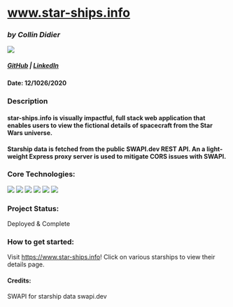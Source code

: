 # www.star-ships.info

### *by Collin Didier* 

<img src="https://i.ibb.co/2FjCHCy/CF8-DB1-E3-B050-418-B-BC0-D-3-D6-E7-B6-A4367.jpg" />

##### [GitHub](https://github.com/CDidier80) | [LinkedIn](https://www.linkedin.com/in/collin-didier-a072a858/) 

#### Date: 12/1026/2020

### Description
#### star-ships.info is visually impactful, full stack web application that enables users to view the fictional details of spacecraft from the Star Wars universe.
#### Starship data is fetched from the public SWAPI.dev REST API. An a light-weight Express proxy server is used to mitigate CORS issues with SWAPI. 


### Core Technologies:
<div>
    <img src="https://img.shields.io/badge/-HTML5-E34F26?style=plastic-square&logo=html5&logoColor=white" />
    <img src="https://img.shields.io/badge/-CSS3-1572B6?style=flat-square&logo=css3" />
    <img src="https://img.shields.io/badge/-JavaScript-yellow?style=flat-square&logo=javascript&logoColor=black" />
    <img src="https://img.shields.io/badge/-ReactJS-black?style=flat-square&logo=react" />
    <img src="https://img.shields.io/badge/-NodeJS-black?style=flat-square&logo=Node.js" />
    <img src="https://img.shields.io/badge/-ExpressJS-yellow?style=flat-square&logo=express" />
</div>

### Project Status:
Deployed & Complete

### How to get started: 
Visit https://www.star-ships.info! Click on various starships to view their details page.

#### Credits:
SWAPI for starship data
swapi.dev